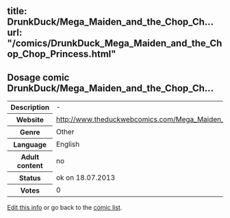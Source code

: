 title: DrunkDuck/Mega_Maiden_and_the_Chop_Ch...
url: "/comics/DrunkDuck_Mega_Maiden_and_the_Chop_Chop_Princess.html"
---
Dosage comic DrunkDuck/Mega_Maiden_and_the_Chop_Ch...
-----------------------------------------

<p id="msg"></p>
<script type="text/javascript">
if (window.location.search === '?edit_info_mail=sent_ok') {
  var elem = document.getElementById("msg");
  elem.innerHTML = 'Edited information sucessfully sent for review, which is usually done daily. Thanks!';
  elem.className = 'ok';
}
</script>
<table class="comicinfo">
<tr>
<th>Description</th><td>-</td>
</tr>
<tr>
<th>Website</th><td><a href="http://www.theduckwebcomics.com/Mega_Maiden_and_the_Chop_Chop_Princess/">http://www.theduckwebcomics.com/Mega_Maiden_and_the_Chop_Chop_Princess/</a></td>
</tr>
<tr>
<th>Genre</th><td>Other</td>
</tr>
<tr>
<th>Language</th><td>English</td>
</tr>
<tr>
<th>Adult content</th><td>no</td>
</tr>
<tr>
<th>Status</th><td>ok on 18.07.2013</td>
</tr>
<tr>
<th>Votes</th><td>0</td>
</tr>
</table>

[Edit this info](DrunkDuck_Mega_Maiden_and_the_Chop_Chop_Princess_edit.html) or go back to the [comic list](../comic-index.html).
